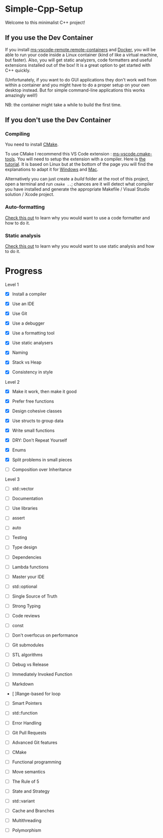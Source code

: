 # Simple-Cpp-Setup

Welcome to this minimalist C++ project!

## If you use the Dev Container

If you install [ms-vscode-remote.remote-containers](https://marketplace.visualstudio.com/items?itemName=ms-vscode-remote.remote-containers) and [Docker](https://www.docker.com/products/docker-desktop), you will be able to run your code inside a Linux container (kind of like a virtual machine, but faster). Also, you will get static analyzers, code formatters and useful extensions installed out of the box! It is a great option to get started with C++ quickly.

(Unfortunately, if you want to do GUI applications they don't work well from within a container and you might have to do a proper setup on your own desktop instead. But for simple command-line applications this works amazingly well!)

NB: the container might take a while to build the first time.

## If you don't use the Dev Container

### Compiling

You need to install [CMake](https://cmake.org/download/).

To use CMake I recommend this VS Code extension : [ms-vscode.cmake-tools](https://marketplace.visualstudio.com/items?itemName=ms-vscode.cmake-tools). You will need to setup the extension with a compiler. Here is [the tutorial](https://code.visualstudio.com/docs/cpp/cmake-linux). It is based on Linux but at the bottom of the page you will find the explanations to adapt it for [Windows](https://code.visualstudio.com/docs/cpp/config-msvc) and [Mac](https://code.visualstudio.com/docs/cpp/config-clang-mac).

Alternatively you can just create a *build* folder at the root of this project, open a terminal and run `cmake ..`; chances are it will detect what compiler you have installed and generate the appropriate Makefile / Visual Studio solution / Xcode project.

### Auto-formatting

[Check this out](https://julesfouchy.github.io//Learn--Clean-Code-With-Cpp/lessons/formatting-tool) to learn why you would want to use a code formatter and how to do it.

### Static analysis

[Check this out](https://julesfouchy.github.io/Learn--Clean-Code-With-Cpp/lessons/static-analysis-and-sanitizers) to learn why you would want to use static analysis and how to do it.

# Progress

Level 1

- [x] Install a compiler

- [x] Use an IDE

- [x] Use Git

- [x] Use a debugger

- [x] Use a formatting tool

- [x] Use static analysers

- [x] Naming

- [x] Stack vs Heap

- [x] Consistency in style

Level 2

- [x] Make it work, then make it good

- [x] Prefer free functions

- [x] Design cohesive classes

- [x] Use structs to group data

- [x] Write small functions

- [x] DRY: Don't Repeat Yourself

- [x] Enums

- [x] Split problems in small pieces

- [ ] Composition over Inheritance

Level 3

- [ ] std::vector

- [ ] Documentation

- [ ] Use libraries

- [ ] assert

- [ ] auto

- [ ] Testing

- [ ] Type design

- [ ] Dependencies

- [ ] Lambda functions

- [ ] Master your IDE

- [ ] std::optional

- [ ] Single Source of Truth

- [ ] Strong Typing

- [ ] Code reviews

- [ ] const

- [ ] Don't overfocus on performance

- [ ] Git submodules

- [ ] STL algorithms

- [ ] Debug vs Release

- [ ] Immediately Invoked Function

- [ ] Markdown

- [ ]Range-based for loop

- [ ] Smart Pointers

- [ ] std::function

- [ ] Error Handling

- [ ] Git Pull Requests

- [ ] Advanced Git features

- [ ] CMake

- [ ] Functional programming

- [ ] Move semantics

- [ ] The Rule of 5

- [ ] State and Strategy

- [ ] std::variant

- [ ] Cache and Branches

- [ ] Multithreading

- [ ] Polymorphism

